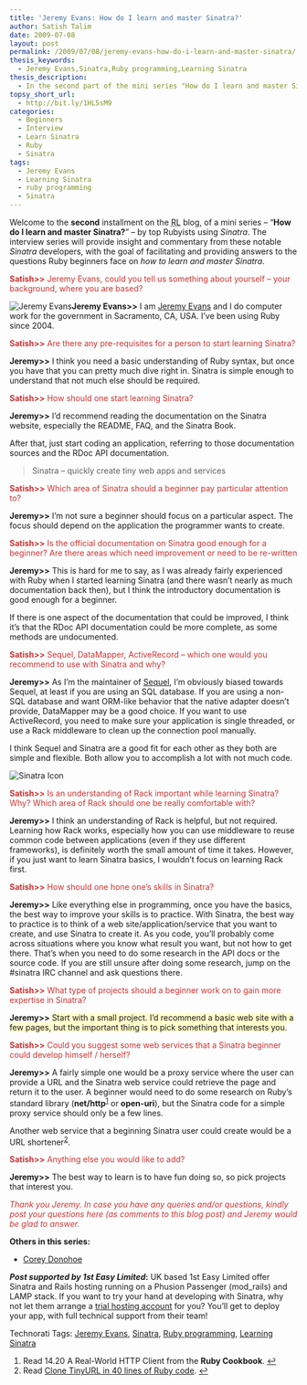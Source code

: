 ```yaml
---
title: 'Jeremy Evans: How do I learn and master Sinatra?'
author: Satish Talim
date: 2009-07-08
layout: post
permalink: /2009/07/08/jeremy-evans-how-do-i-learn-and-master-sinatra/
thesis_keywords:
  - Jeremy Evans,Sinatra,Ruby programming,Learning Sinatra
thesis_description:
  - In the second part of the mini series "How do I learn and master Sinatra?", Jeremy Evans gives us his insights on mastering Sinatra.
topsy_short_url:
  - http://bit.ly/1HL5sM9
categories:
  - Beginners
  - Interview
  - Learn Sinatra
  - Ruby
  - Sinatra
tags:
  - Jeremy Evans
  - Learning Sinatra
  - ruby programming
  - Sinatra
---
```

<div>
  <p class="update">
    Welcome to the <b>second</b> installment on the <abbr title="RubyLearning">RL</abbr> blog, of a mini series &#8211; &#8220;<strong>How do I learn and master Sinatra?</strong>&#8221; &#8211; by top Rubyists using <em>Sinatra</em>. The interview series will provide insight and commentary from these notable <em>Sinatra</em> developers, with the goal of facilitating and providing answers to the questions Ruby beginners face on <em>how to learn and master Sinatra</em>.
  </p>
  
  <p>
    <span style="color:#CC3333;"><strong>Satish>></strong> Jeremy Evans, could you tell us something about yourself &#8211; your background, where you are based?</span>
  </p>
  
  <p class="block">
    <img class="alignright" title="Jeremy Evans" src="http://rubylearning.com/images/jeremy-125.jpg" alt="Jeremy Evans" /><strong>Jeremy Evans>></strong> I am <a href="http://code.jeremyevans.net/">Jeremy Evans</a> and I do computer work for the government in Sacramento, CA, USA. I&#8217;ve been using Ruby since 2004.
  </p>
  
  <p>
    <span style="color:#CC3333;"><strong>Satish>></strong> Are there any pre-requisites for a person to start learning Sinatra?</span>
  </p>
  
  <p>
    <strong>Jeremy>></strong> I think you need a basic understanding of Ruby syntax, but once you have that you can pretty much dive right in. Sinatra is simple enough to understand that not much else should be required.
  </p>
  
  <p>
    <span style="color:#CC3333;"><strong>Satish>></strong> How should one start learning Sinatra?</span>
  </p>
  
  <p>
    <strong>Jeremy>></strong> I&#8217;d recommend reading the documentation on the Sinatra website, especially the README, FAQ, and the Sinatra Book.
  </p>
  
  <p>
    After that, just start coding an application, referring to those documentation sources and the RDoc API documentation.
  </p>
  
  <blockquote class="right">
    <p>
      Sinatra &#8211; quickly create tiny web apps and services
    </p>
  </blockquote>
  
  <p>
    <span style="color:#CC3333;"><strong>Satish>></strong> Which area of Sinatra should a beginner pay particular attention to?</span>
  </p>
  
  <p>
    <strong>Jeremy>></strong> I&#8217;m not sure a beginner should focus on a particular aspect. The focus should depend on the application the programmer wants to create.
  </p>
  
  <p>
    <span style="color:#CC3333;"><strong>Satish>></strong> Is the official documentation on Sinatra good enough for a beginner? Are there areas which need improvement or need to be re-written</span>
  </p>
  
  <p>
    <strong>Jeremy>></strong> This is hard for me to say, as I was already fairly experienced with Ruby when I started learning Sinatra (and there wasn&#8217;t nearly as much documentation back then), but I think the introductory documentation is good enough for a beginner.
  </p>
  
  <p>
    If there is one aspect of the documentation that could be improved, I think it&#8217;s that the RDoc API documentation could be more complete, as some methods are undocumented.
  </p>
  
  <p>
    <span style="color:#CC3333;"><strong>Satish>></strong> Sequel, DataMapper, ActiveRecord &#8211; which one would you recommend to use with Sinatra and why?</span>
  </p>
  
  <p>
    <strong>Jeremy>></strong> As I&#8217;m the maintainer of <a href="http://sequel.rubyforge.org/">Sequel</a>, I&#8217;m obviously biased towards Sequel, at least if you are using an SQL database. If you are using a non-SQL database and want ORM-like behavior that the native adapter doesn&#8217;t provide, DataMapper may be a good choice. If you want to use ActiveRecord, you need to make sure your application is single threaded, or use a Rack middleware to clean up the connection pool manually.
  </p>
  
  <p>
    I think Sequel and Sinatra are a good fit for each other as they both are simple and flexible. Both allow you to accomplish a lot with not much code.
  </p>
  
  <p>
    <img class="alignright" src="http://rubylearning.com/images/sinatralogo.jpg" alt="Sinatra Icon" title="Sinatra micro-framework" />
  </p>
  
  <p>
    <span style="color:#CC3333;"><strong>Satish>></strong> Is an understanding of Rack important while learning Sinatra? Why? Which area of Rack should one be really comfortable with?</span>
  </p>
  
  <p>
    <strong>Jeremy>></strong> I think an understanding of Rack is helpful, but not required. Learning how Rack works, especially how you can use middleware to reuse common code between applications (even if they use different frameworks), is definitely worth the small amount of time it takes. However, if you just want to learn Sinatra basics, I wouldn&#8217;t focus on learning Rack first.
  </p>
  
  <p>
    <span style="color:#CC3333;"><strong>Satish>></strong> How should one hone one&#8217;s skills in Sinatra?</span>
  </p>
  
  <p>
    <strong>Jeremy>></strong> Like everything else in programming, once you have the basics, the best way to improve your skills is to practice. With Sinatra, the best way to practice is to think of a web site/application/service that you want to create, and use Sinatra to create it. As you code, you&#8217;ll probably come across situations where you know what result you want, but not how to get there. That&#8217;s when you need to do some research in the API docs or the source code. If you are still unsure after doing some research, jump on the #sinatra IRC channel and ask questions there.
  </p>
  
  <p>
    <span style="color:#CC3333;"><strong>Satish>></strong> What type of projects should a beginner work on to gain more expertise in Sinatra?</span>
  </p>
  
  <p>
    <strong>Jeremy>></strong> <span style="background-color: #FFFFCC;">Start with a small project. I&#8217;d recommend a basic web site with a few pages, but the important thing is to pick something that interests you</span>.
  </p>
  
  <p>
    <span style="color:#CC3333;"><strong>Satish>></strong> Could you suggest some web services that a Sinatra beginner could develop himself / herself?</span>
  </p>
  
  <p>
    <strong>Jeremy>></strong> A fairly simple one would be a proxy service where the user can provide a URL and the Sinatra web service could retrieve the page and return it to the user. A beginner would need to do some research on Ruby&#8217;s standard library (<b>net/http</b><sup class='footnote'><a href='#fn-2574-1' id='fnref-2574-1'>1</a></sup> or <b>open-uri</b>), but the Sinatra code for a simple proxy service should only be a few lines.
  </p>
  
  <p>
    Another web service that a beginning Sinatra user could create would be a URL shortener<sup class='footnote'><a href='#fn-2574-2' id='fnref-2574-2'>2</a></sup>.
  </p>
  
  <p>
    <span style="color:#CC3333;"><strong>Satish>></strong> Anything else you would like to add?</span>
  </p>
  
  <p>
    <strong>Jeremy>></strong> The best way to learn is to have fun doing so, so pick projects that interest you.
  </p>
  
  <p>
    <span style="color:#CC3333;"><em>Thank you Jeremy. In case you have any queries and/or questions, kindly post your questions here (as comments to this blog post) and Jeremy would be glad to answer.</em></span>
  </p>
  
  <p>
    <b>Others in this series:</b>
  </p>
  
  <ul>
    <li>
      <a href="http://rubylearning.com/blog/2015/01/07/corey-donohoe-how-do-i-learn-and-master-sinatra/">Corey Donohoe</a>
    </li>
  </ul>
  
  <p class="alert">
    <strong><em>Post supported by 1st Easy Limited</em>:</strong> UK based 1st Easy Limited offer Sinatra and Rails hosting running on a Phusion Passenger (mod_rails) and LAMP stack. If you want to try your hand at developing with Sinatra, why not let them arrange a <a href="http://www.1steasy.com/ruby-on-rails.htm#try">trial hosting account</a> for you? You&#8217;ll get to deploy your app, with full technical support from their team!
  </p>
</div>

Technorati Tags: <a href="http://technorati.com/tag/Jeremy+Evans" rel="tag">Jeremy Evans</a>, <a href="http://technorati.com/tag/Sinatra" rel="tag">Sinatra</a>, <a href="http://technorati.com/tag/Ruby+programming" rel="tag">Ruby programming</a>, <a href="http://technorati.com/tag/Learning+Sinatra" rel="tag">Learning Sinatra</a>

<div class='footnotes'>
  <div class='footnotedivider'>
  </div>
  
  <ol>
    <li id='fn-2574-1'>
      Read 14.20 A Real-World HTTP Client from the <strong>Ruby Cookbook</strong>. <span class='footnotereverse'><a href='#fnref-2574-1'>&#8617;</a></span>
    </li>
    <li id='fn-2574-2'>
      Read <a href="http://blog.saush.com/2009/04/clone-tinyurl-in-40-lines-of-ruby-code/">Clone TinyURL in 40 lines of Ruby code</a>. <span class='footnotereverse'><a href='#fnref-2574-2'>&#8617;</a></span>
    </li>
  </ol>
</div>
